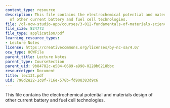 ```yaml
---
content_type: resource
description: This file contains the electrochemical potential and materials design
  of other current battery and fuel cell technologies.
file: /ol-ocw-studio-app/courses/3-012-fundamentals-of-materials-science-fall-2005/798d2e221c8f716e578bfd908383d9c6_lec13t.pdf
file_size: 824773
file_type: application/pdf
learning_resource_types:
- Lecture Notes
license: https://creativecommons.org/licenses/by-nc-sa/4.0/
ocw_type: OCWFile
parent_title: Lecture Notes
parent_type: CourseSection
parent_uid: 9b84782c-e584-0689-a998-0228b6218bbc
resourcetype: Document
title: lec13t.pdf
uid: 798d2e22-1c8f-716e-578b-fd908383d9c6
---
```

This file contains the electrochemical potential and materials design of other current battery and fuel cell technologies.